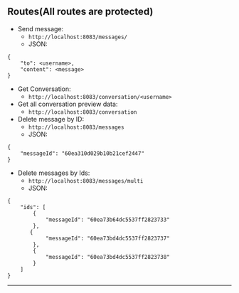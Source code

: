 ## Routes(All routes are protected)
- Send message:
    - `http://localhost:8083/messages/`
    - JSON:
```
{
    "to": <username>,
    "content": <message>
}
```    
- Get Conversation:
    - `http://localhost:8083/conversation/<username>`
- Get all conversation preview data:
    - `http://localhost:8083/conversation`
- Delete message by ID:
    - `http://localhost:8083/messages`
    - JSON:
```
{
    "messageId": "60ea310d029b10b21cef2447"
}
```   
- Delete messages by Ids:
    - `http://localhost:8083/messages/multi`
    - JSON:
```
{
    "ids": [
        {
            "messageId": "60ea73b64dc5537ff2823733"
        },
       {
            "messageId": "60ea73bd4dc5537ff2823737"
        },
        {
            "messageId": "60ea73bd4dc5537ff2823738"
        }
    ]
}
```    
---
